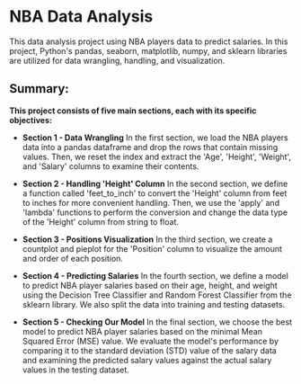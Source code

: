 # NBA Data Analysis
This data analysis project using NBA players data to predict salaries. In this project, Python's pandas, seaborn, matplotlib, numpy, and sklearn libraries are utilized for data wrangling, handling, and visualization.

## Summary:
<b>This project consists of five main sections, each with its specific objectives:</b>

* <b>Section 1 - Data Wrangling</b>
In the first section, we load the NBA players data into a pandas dataframe and drop the rows that contain missing values. Then, we reset the index and extract the 'Age', 'Height', 'Weight', and 'Salary' columns to examine their contents.

* <b>Section 2 - Handling 'Height' Column</b>
In the second section, we define a function called 'feet_to_inch' to convert the 'Height' column from feet to inches for more convenient handling. Then, we use the 'apply' and 'lambda' functions to perform the conversion and change the data type of the 'Height' column from string to float.

* <b>Section 3 - Positions Visualization</b>
In the third section, we create a countplot and pieplot for the 'Position' column to visualize the amount and order of each position.

* <b>Section 4 - Predicting Salaries</b>
In the fourth section, we define a model to predict NBA player salaries based on their age, height, and weight using the Decision Tree Classifier and Random Forest Classifier from the sklearn library. We also split the data into training and testing datasets.

* <b>Section 5 - Checking Our Model</b>
In the final section, we choose the best model to predict NBA player salaries based on the minimal Mean Squared Error (MSE) value. We evaluate the model's performance by comparing it to the standard deviation (STD) value of the salary data and examining the predicted salary values against the actual salary values in the testing dataset.
